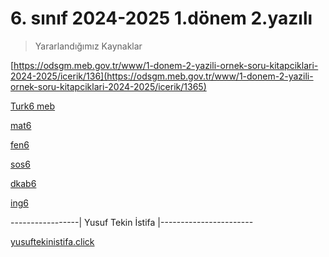 # 6. sınıf 2024-2025 1.dönem 2.yazılı

> Yararlandığımız Kaynaklar

[https://odsgm.meb.gov.tr/www/1-donem-2-yazili-ornek-soru-kitapciklari-2024-2025/icerik/136](https://odsgm.meb.gov.tr/www/1-donem-2-yazili-ornek-soru-kitapciklari-2024-2025/icerik/1365)

[Turk6 meb](https://cdn.eba.gov.tr/yardimcikaynaklar/2024/12/ornek1_2_1/turk6_meb.pdf)

[mat6](https://cdn.eba.gov.tr/yardimcikaynaklar/2024/12/ornek1_2_1/mat6.pdf)

[fen6](https://cdn.eba.gov.tr/yardimcikaynaklar/2024/12/ornek1_2_1/fen6.pdf)

[sos6](https://cdn.eba.gov.tr/yardimcikaynaklar/2024/12/ornek1_2_1/sos6.pdf)

[dkab6](https://cdn.eba.gov.tr/yardimcikaynaklar/2024/12/ornek1_2_1/dkab6.pdf)

[ing6](https://cdn.eba.gov.tr/yardimcikaynaklar/2024/12/ornek1_2_1/ing6.pdf)

-----------------|   Yusuf Tekin İstifa   |-----------------------

[yusuftekinistifa.click](yusuftekinistifa.click)

